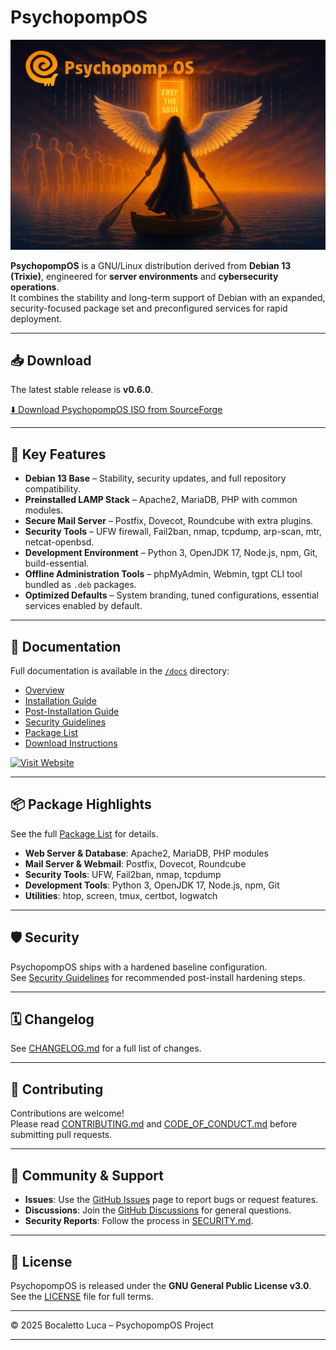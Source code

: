 # PsychopompOS

![PsychopompOS Logo](assets/images/psychopomp-os-bg2.png)

**PsychopompOS** is a GNU/Linux distribution derived from **Debian 13 (Trixie)**, engineered for **server environments** and **cybersecurity operations**.  
It combines the stability and long-term support of Debian with an expanded, security-focused package set and preconfigured services for rapid deployment.

---

## 📥 Download

The latest stable release is **v0.6.0**.

[⬇️ Download PsychopompOS ISO from SourceForge](https://sourceforge.net/projects/psychopompos/files/latest/download)

---

## 🚀 Key Features

- **Debian 13 Base** – Stability, security updates, and full repository compatibility.
- **Preinstalled LAMP Stack** – Apache2, MariaDB, PHP with common modules.
- **Secure Mail Server** – Postfix, Dovecot, Roundcube with extra plugins.
- **Security Tools** – UFW firewall, Fail2ban, nmap, tcpdump, arp-scan, mtr, netcat-openbsd.
- **Development Environment** – Python 3, OpenJDK 17, Node.js, npm, Git, build-essential.
- **Offline Administration Tools** – phpMyAdmin, Webmin, tgpt CLI tool bundled as `.deb` packages.
- **Optimized Defaults** – System branding, tuned configurations, essential services enabled by default.

---

## 📂 Documentation

Full documentation is available in the [`/docs`](docs) directory:

- [Overview](docs/overview.md)
- [Installation Guide](docs/installation.md)
- [Post-Installation Guide](docs/post-install.md)
- [Security Guidelines](docs/security.md)
- [Package List](docs/packages.md)
- [Download Instructions](docs/download.md)

<a href="https://bocaletto-luca.github.io/PsychopompOS/index.html" target="_blank" rel="noopener noreferrer">
  <img src="https://img.shields.io/badge/Visit%20Website-00bfff?style=for-the-badge&logo=google-chrome&logoColor=white" alt="Visit Website">
</a>

---

## 📦 Package Highlights

See the full [Package List](docs/packages.md) for details.

- **Web Server & Database**: Apache2, MariaDB, PHP modules
- **Mail Server & Webmail**: Postfix, Dovecot, Roundcube
- **Security Tools**: UFW, Fail2ban, nmap, tcpdump
- **Development Tools**: Python 3, OpenJDK 17, Node.js, npm, Git
- **Utilities**: htop, screen, tmux, certbot, logwatch

---

## 🛡️ Security

PsychopompOS ships with a hardened baseline configuration.  
See [Security Guidelines](docs/security.md) for recommended post-install hardening steps.

---

## 🗓️ Changelog

See [CHANGELOG.md](CHANGELOG.md) for a full list of changes.

---

## 🤝 Contributing

Contributions are welcome!  
Please read [CONTRIBUTING.md](CONTRIBUTING.md) and [CODE_OF_CONDUCT.md](CODE_OF_CONDUCT.md) before submitting pull requests.

---

## 📢 Community & Support

- **Issues**: Use the [GitHub Issues](../../issues) page to report bugs or request features.
- **Discussions**: Join the [GitHub Discussions](../../discussions) for general questions.
- **Security Reports**: Follow the process in [SECURITY.md](SECURITY.md).

---

## 📜 License

PsychopompOS is released under the **GNU General Public License v3.0**.  
See the [LICENSE](LICENSE) file for full terms.

---

© 2025 Bocaletto Luca – PsychopompOS Project

---
